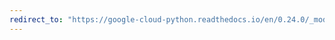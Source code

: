 ```yaml
---
redirect_to: "https://google-cloud-python.readthedocs.io/en/0.24.0/_modules/google/cloud/speech/encoding.html"
---
```

